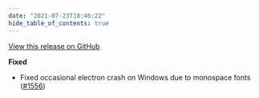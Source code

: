 ```yaml
---
date: "2021-07-23T18:46:22"
hide_table_of_contents: true
---
```

[View this release on GitHub](https://github.com/foxglove/studio/releases/tag/v0.13.3)

**Fixed**
- Fixed occasional electron crash on Windows due to monospace fonts ([#1556](https://github.com/foxglove/studio/pull/1556))